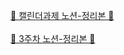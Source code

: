 <a href="https://www.notion.so/54f51b21d0eb4e369f959e624ee13a89"> 🥨 캘린더과제 노션-정리본 🥨</a> 
</br></br>
<a href="https://www.notion.so/3-dc5321cb016040a69c1fe547c04b2765">👀 3주차 노션-정리본 👀</a>
